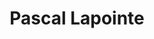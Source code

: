 ---
template: IdentityDetailPage
title: Pascal Lapointe 
description: SPO
image: /pascal.jpeg
website: https://pascallapointe.com/
donationAddress: addr1q97x8rfnkw4pmdgnwjzavl8jvg77tuy6wn3wm90x9emwgj8nhh356yzp7k3qwmhe4fk0g5u6kx5ka4rz5qcq4j7mvh2sg67tj5
telegram: pascallapointe
badges:
---